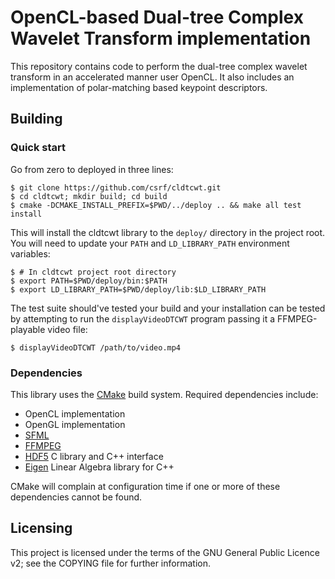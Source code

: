 # OpenCL-based Dual-tree Complex Wavelet Transform implementation

This repository contains code to perform the dual-tree complex wavelet
transform in an accelerated manner user OpenCL. It also includes an
implementation of polar-matching based keypoint descriptors.

## Building

### Quick start

Go from zero to deployed in three lines:

```console
$ git clone https://github.com/csrf/cldtcwt.git
$ cd cldtcwt; mkdir build; cd build
$ cmake -DCMAKE_INSTALL_PREFIX=$PWD/../deploy .. && make all test install
```

This will install the cldtcwt library to the `deploy/` directory in the project
root. You will need to update your `PATH` and `LD_LIBRARY_PATH` environment
variables:

```console
$ # In cldtcwt project root directory
$ export PATH=$PWD/deploy/bin:$PATH
$ export LD_LIBRARY_PATH=$PWD/deploy/lib:$LD_LIBRARY_PATH
```

The test suite should've tested your build and your installation can be tested
by attempting to run the `displayVideoDTCWT` program passing it a
FFMPEG-playable video file:

```console
$ displayVideoDTCWT /path/to/video.mp4
```

### Dependencies

This library uses the [CMake](http://cmake.org) build system. Required
dependencies include:

* OpenCL implementation
* OpenGL implementation
* [SFML](http://www.sfml-dev.org/)
* [FFMPEG](http://ffmpeg.org/)
* [HDF5](http://www.hdfgroup.org/HDF5/) C library and C++ interface
* [Eigen](http://eigen.tuxfamily.org/) Linear Algebra library for C++

CMake will complain at configuration time if one or more of these dependencies
cannot be found.

## Licensing 

This project is licensed under the terms of the GNU General Public Licence v2;
see the COPYING file for further information.
